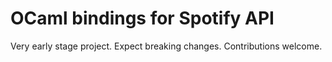 # OCaml bindings for Spotify API

Very early stage project. Expect breaking changes. Contributions welcome.

